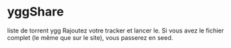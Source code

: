 # yggShare
liste de torrent ygg
Rajoutez votre tracker et lancer le. Si vous avez le fichier complet (le même que sur le site), vous passerez en seed.
